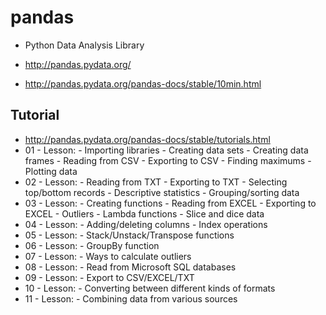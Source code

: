 # pandas
* Python Data Analysis Library
* http://pandas.pydata.org/

* http://pandas.pydata.org/pandas-docs/stable/10min.html

## Tutorial
* http://pandas.pydata.org/pandas-docs/stable/tutorials.html
* 01 - Lesson: - Importing libraries - Creating data sets - Creating data frames - Reading from CSV - Exporting to CSV - Finding maximums - Plotting data
* 02 - Lesson: - Reading from TXT - Exporting to TXT - Selecting top/bottom records - Descriptive statistics - Grouping/sorting data
* 03 - Lesson: - Creating functions - Reading from EXCEL - Exporting to EXCEL - Outliers - Lambda functions - Slice and dice data
* 04 - Lesson: - Adding/deleting columns - Index operations
* 05 - Lesson: - Stack/Unstack/Transpose functions
* 06 - Lesson: - GroupBy function
* 07 - Lesson: - Ways to calculate outliers
* 08 - Lesson: - Read from Microsoft SQL databases
* 09 - Lesson: - Export to CSV/EXCEL/TXT
* 10 - Lesson: - Converting between different kinds of formats
* 11 - Lesson: - Combining data from various sources


